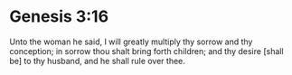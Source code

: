 # Genesis 3:16

Unto the woman he said, I will greatly multiply thy sorrow and thy conception; in sorrow thou shalt bring forth children; and thy desire [shall be] to thy husband, and he shall rule over thee.